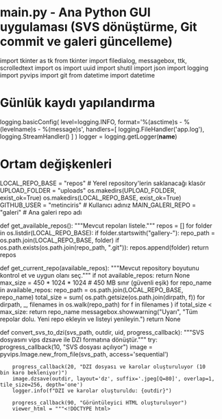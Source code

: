 # main.py - Ana Python GUI uygulaması (SVS dönüştürme, Git commit ve galeri güncelleme)
import tkinter as tk
from tkinter import filedialog, messagebox, ttk, scrolledtext
import os
import uuid
import shutil
import json
import logging
import pyvips
import git
from datetime import datetime

# Günlük kaydı yapılandırma
logging.basicConfig(
    level=logging.INFO,
    format='%(asctime)s - %(levelname)s - %(message)s',
    handlers=[
        logging.FileHandler('app.log'),
        logging.StreamHandler()
    ]
)
logger = logging.getLogger(__name__)

# Ortam değişkenleri
LOCAL_REPO_BASE = "repos"  # Yerel repository'lerin saklanacağı klasör
UPLOAD_FOLDER = "uploads"
os.makedirs(UPLOAD_FOLDER, exist_ok=True)
os.makedirs(LOCAL_REPO_BASE, exist_ok=True)
GITHUB_USER = "metinciris"  # Kullanıcı adınız
MAIN_GALERI_REPO = "galeri"  # Ana galeri repo adı

def get_available_repos():
    """Mevcut repoları listele."""
    repos = []
    for folder in os.listdir(LOCAL_REPO_BASE):
        if folder.startswith("gallery-"):
            repo_path = os.path.join(LOCAL_REPO_BASE, folder)
            if os.path.exists(os.path.join(repo_path, ".git")):
                repos.append(folder)
    return repos

def get_current_repo(available_repos):
    """Mevcut repository boyutunu kontrol et ve uygun olanı seç."""
    if not available_repos:
        return None
    max_size = 450 * 1024 * 1024  # 450 MB sınır (güvenli eşik)
    for repo_name in available_repos:
        repo_path = os.path.join(LOCAL_REPO_BASE, repo_name)
        total_size = sum(
            os.path.getsize(os.path.join(dirpath, f))
            for dirpath, _, filenames in os.walk(repo_path)
            for f in filenames
        )
        if total_size < max_size:
            return repo_name
    messagebox.showwarning("Uyarı", "Tüm repolar dolu. Yeni repo ekleyin ve listeyi yenileyin.")
    return None

def convert_svs_to_dzi(svs_path, outdir, uid, progress_callback):
    """SVS dosyasını vips dzsave ile DZI formatına dönüştür."""
    try:
        progress_callback(10, "SVS dosyası açılıyor")
        image = pyvips.Image.new_from_file(svs_path, access='sequential')
        
        progress_callback(20, "DZI dosyası ve karolar oluşturuluyor (10 bin karo bekleniyor)")
        image.dzsave(outdir, layout='dz', suffix='.jpeg[Q=80]', overlap=1, tile_size=256, depth='one')
        logger.info(f"DZI ve karolar oluşturuldu: {outdir}")

        progress_callback(90, "Görüntüleyici HTML oluşturuluyor")
        viewer_html = """<!DOCTYPE html>
<html lang="tr">
<head>
    <meta charset="UTF-8">
    <title>Sanal Mikroskop</title>
    <script src="https://openseadragon.github.io/openseadragon/openseadragon.min.js"></script>
    <style>
        body { margin: 0; padding: 0; }
        #viewer { width: 100%; height: 100vh; }
    </style>
</head>
<body>
    <div id="viewer"></div>
    <script>
        OpenSeadragon({
            id: "viewer",
            prefixUrl: "https://openseadragon.github.io/openseadragon/images/",
            tileSources: "slide.dzi",
            showNavigator: true,
            animationTime: 0.5,
            maxZoomPixelRatio: 2
        });
    </script>
</body>
</html>
"""
        viewer_path = os.path.join(outdir, "index.html")
        with open(viewer_path, "w", encoding="utf-8") as f:
            f.write(viewer_html)
        logger.info(f"Görüntüleyici HTML oluşturuldu: {viewer_path}")

        progress_callback(100, "Dönüştürme tamamlandı")
        return True
    except Exception as e:
        logger.error(f"SVS dönüştürme hatası: {str(e)}")
        return False

def upload_to_gallery_repo(outdir, description, uid, blog_text, blog_image_path, repo_name, progress_callback):
    """Dosyaları belirtilen gallery repository'sine kaydet ve Git commit et."""
    try:
        progress_callback(0, f"Yerel Git repository'si hazırlanıyor: {repo_name}")
        repo_path = os.path.join(LOCAL_REPO_BASE, repo_name)
        slide_dir = os.path.join(repo_path, "slides", uid)
        
        # Repository var mı kontrol et, yoksa başlat
        if not os.path.exists(os.path.join(repo_path, ".git")):
            logger.info(f"Git repository'si bulunamadı, yeni başlatılıyor: {repo_path}")
            repo = git.Repo.init(repo_path)
            repo.create_remote("origin", f"https://github.com/{GITHUB_USER}/{repo_name}.git")
        else:
            repo = git.Repo(repo_path)
        
        # Slayt dosyalarını kopyala
        progress_callback(10, "Dosyalar repository'ye kopyalanıyor")
        os.makedirs(slide_dir, exist_ok=True)
        shutil.copytree(outdir, slide_dir, dirs_exist_ok=True)
        
        # Blog metni ve resim ekle
        progress_callback(30, "Blog metni ve resim ekleniyor")
        if blog_text:
            blog_text_path = os.path.join(slide_dir, "blog.txt")
            with open(blog_text_path, "w", encoding="utf-8") as f:
                f.write(blog_text)
            logger.info(f"Blog metni eklendi: {blog_text_path}")
        if blog_image_path:
            blog_image_dest = os.path.join(slide_dir, os.path.basename(blog_image_path))
            shutil.copy(blog_image_path, blog_image_dest)
            logger.info(f"Blog resmi eklendi: {blog_image_dest}")
        
        # README oluştur (page linki ile)
        progress_callback(40, "README oluşturuluyor")
        readme_content = f"# Slayt {uid}\n\nAçıklama: {description}\n\nPage Linki: https://{GITHUB_USER}.github.io/{repo_name}/slides/{uid}/\n\nBlog Metni:\n{blog_text}\n"
        readme_path = os.path.join(slide_dir, "README.md")
        with open(readme_path, "w", encoding="utf-8") as f:
            f.write(readme_content)
        logger.info(f"README eklendi: {readme_path}")

        # gallery.json güncelle
        progress_callback(50, "Galeri güncelleniyor")
        gallery_path = os.path.join(repo_path, "gallery.json")
        gallery = []
        if os.path.exists(gallery_path):
            with open(gallery_path, "r", encoding="utf-8") as f:
                gallery = json.load(f)
        gallery.append({
            "uid": uid,
            "title": description or f"Slayt {uid}",
            "description": description or "",
            "url": f"https://{GITHUB_USER}.github.io/{repo_name}/slides/{uid}/",
            "date": datetime.now().isoformat(),
            "blog": True if blog_text or blog_image_path else False
        })
        with open(gallery_path, "w", encoding="utf-8") as f:
            json.dump(gallery, f, indent=2, ensure_ascii=False)
        
        # index.html güncelle
        items = "\n".join(
            f"""<li><a href='{g['url']}' target='_blank'>{g['title']}</a> – {g['description']} (<a href='https://github.com/{GITHUB_USER}/{repo_name}/tree/main/slides/{g['uid']}' target='_blank'>Depo</a>)</li>"""
            for g in sorted(gallery, key=lambda x: x["date"], reverse=True)
        )
        html = """<!DOCTYPE html>
<html lang="tr">
<head>
    <meta charset="UTF-8">
    <title>Sanal Mikroskop Galerisi</title>
</head>
<body>
    <h1>Sanal Mikroskop Slaytları</h1>
    <ul>""" + items + """</ul>
</body>
</html>"""
        index_path = os.path.join(repo_path, "index.html")
        with open(index_path, "w", encoding="utf-8") as f:
            f.write(html)
        
        # Git işlemlerini yap
        progress_callback(90, "Dosyalar commit ediliyor")
        repo.index.add(["slides/" + uid, "gallery.json", "index.html"])
        repo.index.commit(f"Slayt {uid} eklendi")
        logger.info(f"Dosyalar commit edildi: {uid} ({repo_name})")

        progress_callback(100, f"Repository hazır: GitHub Desktop ile push edin (https://github.com/{GITHUB_USER}/{repo_name}.git)")
        return True
    except Exception as e:
        logger.error(f"Yerel Git hatası: {str(e)}")
        return False

def update_main_galeri_repo():
    """Ana galeri repository'sini güncelle (tüm gallery-<n> repolarını topla)."""
    try:
        main_repo_path = os.path.join(LOCAL_REPO_BASE, MAIN_GALERI_REPO)
        if not os.path.exists(main_repo_path):
            repo = git.Repo.init(main_repo_path)
            repo.create_remote("origin", f"https://github.com/{GITHUB_USER}/{MAIN_GALERI_REPO}.git")
            logger.info(f"Yerel ana galeri repository'si oluşturuldu: {main_repo_path}")
        
        repo = git.Repo(main_repo_path)
        
        # Tüm gallery-<n> repolarından veri topla
        gallery = []
        repo_count = 1
        while True:
            test_repo = f"gallery-{repo_count:02d}"
            test_path = os.path.join(LOCAL_REPO_BASE, test_repo, "gallery.json")
            if not os.path.exists(test_path):
                break
            with open(test_path, "r", encoding="utf-8") as f:
                repo_gallery = json.load(f)
                for item in repo_gallery:
                    item["repo"] = test_repo
                gallery.extend(repo_gallery)
            repo_count += 1
        
        # gallery.json oluştur
        gallery_path = os.path.join(main_repo_path, "gallery.json")
        with open(gallery_path, "w", encoding="utf-8") as f:
            json.dump(gallery, f, indent=2, ensure_ascii=False)
        
        # index.html oluştur (tüm slaytları listeleyen)
        items = "\n".join(
            f"""<li><a href='{g['url']}' target='_blank'>{g['title']}</a> – {g['description']} (<a href='https://github.com/{GITHUB_USER}/{g['repo']}/tree/main/slides/{g['uid']}' target='_blank'>Depo</a>)</li>"""
            for g in sorted(gallery, key=lambda x: x["date"], reverse=True)
        )
        html = """<!DOCTYPE html>
<html lang="tr">
<head>
    <meta charset="UTF-8">
    <title>Ana Sanal Mikroskop Galerisi</title>
</head>
<body>
    <h1>Tüm Sanal Mikroskop Slaytları</h1>
    <ul>""" + items + """</ul>
</body>
</html>"""
        index_path = os.path.join(main_repo_path, "index.html")
        with open(index_path, "w", encoding="utf-8") as f:
            f.write(html)
        
        # Git commit
        repo.index.add(["gallery.json", "index.html"])
        repo.index.commit("Ana galeri güncellendi")
        logger.info("Ana galeri repository'si güncellendi")
        
        return True
    except Exception as e:
        logger.error(f"Ana galeri güncelleme hatası: {str(e)}")
        return False

def cleanup_files(svs_path, outdir):
    """Yerel dosyaları temizle (orijinal SVS silinmesin)."""
    try:
        shutil.rmtree(outdir, ignore_errors=True)
        logger.info(f"Yerel dosyalar temizlendi: {svs_path}, {outdir} (SVS silinmedi)")
    except Exception as e:
        logger.error(f"Temizlik hatası: {str(e)}")

def edit_html(repo_name):
    """Belirtilen repo'nun index.html dosyasını görsel editör ile düzenle."""
    repo_path = os.path.join(LOCAL_REPO_BASE, repo_name)
    index_path = os.path.join(repo_path, "index.html")
    if not os.path.exists(index_path):
        messagebox.showerror("Hata", f"index.html bulunamadı: {index_path}")
        return
    
    edit_window = tk.Toplevel()
    edit_window.title(f"HTML Düzenle: {repo_name}")
    edit_window.geometry("600x400")
    
    text_area = scrolledtext.ScrolledText(edit_window, width=70, height=20)
    text_area.pack(pady=10)
    
    with open(index_path, "r", encoding="utf-8") as f:
        text_area.insert(tk.INSERT, f.read())
    
    def save_html():
        with open(index_path, "w", encoding="utf-8") as f:
            f.write(text_area.get("1.0", tk.END))
        messagebox.showinfo("Başarılı", "HTML kaydedildi.")
        edit_window.destroy()
    
    tk.Button(edit_window, text="Kaydet", command=save_html).pack(pady=10)

# GUI Arayüzü
def main_gui():
    root = tk.Tk()
    root.title("SVS Dönüştürme ve GitHub Entegrasyonu")
    root.geometry("600x700")

    # Scrollable frame ekle (en alt tuş gözüksün)
    canvas = tk.Canvas(root)
    scrollbar = ttk.Scrollbar(root, orient="vertical", command=canvas.yview)
    scrollable_frame = ttk.Frame(canvas)

    scrollable_frame.bind(
        "<Configure>",
        lambda e: canvas.configure(
            scrollregion=canvas.bbox("all")
        )
    )

    canvas.create_window((0, 0), window=scrollable_frame, anchor="nw")
    canvas.configure(yscrollcommand=scrollbar.set)

    canvas.pack(side="left", fill="both", expand=True)
    scrollbar.pack(side="right", fill="y")

    # Slayt dosyası seç
    tk.Label(scrollable_frame, text="SVS Dosyası Seçin:").pack(pady=5)
    svs_path_var = tk.StringVar()
    tk.Entry(scrollable_frame, textvariable=svs_path_var, width=50).pack(pady=5)
    tk.Button(scrollable_frame, text="Dosya Seç", command=lambda: svs_path_var.set(filedialog.askopenfilename(filetypes=[("SVS Files", "*.svs")]))).pack(pady=5)

    # Açıklama
    tk.Label(scrollable_frame, text="Slayt Açıklama:").pack(pady=5)
    description_var = tk.StringVar()
    tk.Entry(scrollable_frame, textvariable=description_var, width=50).pack(pady=5)

    # Blog metni
    tk.Label(scrollable_frame, text="Blog Metni (İsteğe Bağlı):").pack(pady=5)
    blog_text_var = tk.Text(scrollable_frame, height=5, width=50)
    blog_text_var.pack(pady=5)

    # Blog resmi seç
    tk.Label(scrollable_frame, text="Blog Resmi Seçin (İsteğe Bağlı):").pack(pady=5)
    blog_image_var = tk.StringVar()
    tk.Entry(scrollable_frame, textvariable=blog_image_var, width=50).pack(pady=5)
    tk.Button(scrollable_frame, text="Resim Seç", command=lambda: blog_image_var.set(filedialog.askopenfilename(filetypes=[("Image Files", "*.jpg *.png")]))).pack(pady=5)

    # Repo seçimi
    tk.Label(scrollable_frame, text="Repo Seçin:").pack(pady=5)
    repo_var = tk.StringVar()
    repo_dropdown = ttk.Combobox(scrollable_frame, textvariable=repo_var, values=get_available_repos())
    repo_dropdown.pack(pady=5)
    tk.Button(scrollable_frame, text="Listeyi Yenile", command=lambda: repo_dropdown.config(values=get_available_repos())).pack(pady=5)

    # İlerleme barı
    progress = ttk.Progressbar(scrollable_frame, orient="horizontal", length=400, mode="determinate")
    progress.pack(pady=10)
    status_label = tk.Label(scrollable_frame, text="")
    status_label.pack(pady=5)

    def process_slide():
        svs_path = svs_path_var.get()
        description = description_var.get()
        blog_text = blog_text_var.get("1.0", tk.END).strip()
        blog_image_path = blog_image_var.get()
        repo_name = repo_var.get()
        
        if not svs_path:
            messagebox.showerror("Hata", "SVS dosyası seçilmedi.")
            return
        if not repo_name:
            messagebox.showerror("Hata", "Repo seçilmedi.")
            return
        
        uid = uuid.uuid4().hex[:8]
        outdir = os.path.join(UPLOAD_FOLDER, f"out-{uid}")
        os.makedirs(outdir, exist_ok=True)
        
        def progress_callback(value, msg):
            progress['value'] = value
            status_label.config(text=msg)
            root.update_idletasks()
        
        if not convert_svs_to_dzi(svs_path, outdir, uid, progress_callback):
            cleanup_files(svs_path, outdir)
            messagebox.showerror("Hata", "Dönüştürme başarısız. app.log kontrol edin.")
            return
        
        if not upload_to_gallery_repo(outdir, description, uid, blog_text, blog_image_path, repo_name, progress_callback):
            cleanup_files(svs_path, outdir)
            messagebox.showerror("Hata", "Gallery repo'ya ekleme başarısız. app.log kontrol edin.")
            return
        
        if not update_main_galeri_repo():
            messagebox.showwarning("Uyarı", "Ana galeri güncellenemedi, manuel kontrol edin.")
        
        messagebox.showinfo("Başarılı", f"Slayt {uid} hazırlandı. GitHub Desktop ile push edin.")
    
    tk.Button(scrollable_frame, text="Dönüştür ve Commit Et", command=process_slide).pack(pady=20)

    # HTML düzenleme butonu
    tk.Button(scrollable_frame, text="Ana Galeri HTML Düzenle", command=lambda: edit_html(MAIN_GALERI_REPO)).pack(pady=10)

    root.mainloop()

if __name__ == "__main__":
    main_gui()
```

### index.html - Ana galeri sayfası
```html
<!-- index.html - Ana galeri sayfası -->
<!DOCTYPE html>
<html lang="tr">
<head>
    <meta charset="UTF-8">
    <title>Sanal Mikroskop Galerisi</title>
    <style>
        body { font-family: Arial, sans-serif; margin: 20px; }
        ul { list-style-type: none; padding: 0; }
        li { margin: 10px 0; }
        .form-container { margin-top: 20px; }
    </style>
    <script>
        function startUpload(event) {
            const uid = 'uid-' + new Date().getTime();
            document.getElementById('uid').value = uid;
            setTimeout(() => {
                window.location.href = '/status/' + uid + '/view';
            }, 1000);
        }
    </script>
</head>
<body>
    <h1>Sanal Mikroskop Slaytları</h1>
    <ul>
        {% for item in gallery %}
        <li>
            <a href="{{ item.url }}" target="_blank">{{ item.title }}</a> – {{ item.description }}
            (<a href="https://github.com/{{ GITHUB_USER }}/{{ item.repo }}/tree/main/slides/{{ item.uid }}" target="_blank">Depo</a>)
            <form action="/rename/{{ item.uid }}" method="post" style="display:inline;">
                <input type="text" name="newname" placeholder="Yeni başlık">
                <button type="submit">Yeniden Adlandır</button>
            </form>
            <a href="/delete/{{ item.uid }}">Sil</a>
        </li>
        {% endfor %}
    </ul>
    <div class="form-container">
        <form action="/upload" method="post" enctype="multipart/form-data" onsubmit="startUpload(event)">
            <input type="file" name="file" accept=".svs" required>
            <input type="text" name="description" placeholder="Slayt açıklaması">
            <input type="hidden" id="uid" name="uid" value="">
            <button type="submit">Yükle</button>
        </form>
        <p>Yükleme tamamlandıktan sonra, GitHub Desktop ile uygun gallery repository'sini push edin. Durum sayfasında talimatları ve repository URL'sini bulabilirsiniz.</p>
    </div>
</body>
</html>
```

### status.html - İşlem durumu görselleştirme sayfası
```html
<!-- status.html - İşlem durumu görselleştirme sayfası -->
<!DOCTYPE html>
<html lang="tr">
<head>
    <meta charset="UTF-8">
    <title>İşlem Durumu</title>
    <style>
        body { font-family: Arial, sans-serif; margin: 20px; }
        #progress-bar { width: 100%; height: 20px; background: #f0f0f0; }
        #progress-fill { height: 100%; background: #4caf50; width: 0%; transition: width 0.5s; }
        .error { color: red; }
        .repo-url { margin-top: 10px; }
    </style>
    <script>
        function updateStatus(uid) {
            fetch('/status/' + uid)
                .then(response => response.json())
                .then(data => {
                    document.getElementById('status').innerText = `Durum: ${data.stage || 'Bilinmiyor'}`;
                    document.getElementById('progress-fill').style.width = `${data.progress || 0}%`;
                    document.getElementById('message').innerText = `Mesaj: ${data.message || ''}`;
                    document.getElementById('error').innerText = data.error ? `Hata: ${data.error}` : '';
                    if (data.stage === 'completed' && data.message.includes('GitHub Desktop')) {
                        document.getElementById('repo-url').innerHTML = `Repository: <a href="${data.message.split('(')[1].split(')')[0]}" target="_blank">${data.message.split('(')[1].split(')')[0]}</a>`;
                    }
                    if (data.stage !== 'completed' && !data.error) {
                        setTimeout(() => updateStatus(uid), 1000);
                    }
                })
                .catch(error => {
                    document.getElementById('error').innerText = `Hata: Durum alınamadı (${error})`;
                });
        }
    </script>
</head>
<body onload="updateStatus('{{ uid }}')">
    <h1>İşlem Durumu</h1>
    <p id="status">Durum: {{ initial_status.stage | default('Yükleniyor') }}</p>
    <div id="progress-bar">
        <div id="progress-fill" style="width: {{ initial_status.progress | default(0) }}%;"></div>
    </div>
    <p id="message">Mesaj: {{ initial_status.message | default('') }}</p>
    <p id="repo-url" class="repo-url"></p>
    <p id="error" class="error">{{ initial_status.error | default('') }}</p>
    <a href="/">Ana Sayfaya Dön</a>
</body>
</html>
```

### .env - Ortam değişkenleri yapılandırma dosyası
```
# .env - Ortam değişkenleri yapılandırma dosyası
GITHUB_USERNAME=metinciris
LOCAL_REPO_BASE=repos
```

## Kullanım Talimatları (Türkçe)
1. **Uygulamayı Çalıştırın**:
   ```
   cd C:\slide-uploader
   python main.py
   ```
   - GUI açılacak.
2. **Slayt Yükleme**:
   - "Dosya Seç" ile SVS dosyası seçin.
   - Açıklama girin.
   - Blog metni yazın (isteğe bağlı).
   - "Resim Seç" ile blog resmi ekleyin (isteğe bağlı).
   - "Repo Seçin" dropdown'undan repo seçin (`gallery-01` vb.).
   - "Listeyi Yenile" ile mevcut repoları güncelleyin.
   - "Dönüştür ve Commit Et" butonuna tıklayın.
3. **İlerleme**:
   - İlerleme barı ve status mesajı, ayrıntılı aşamaları gösterir (ör. "DZI dosyası ve karolar oluşturuluyor (10 bin karo bekleniyor)", "Blog metni ve resim ekleniyor", "README oluşturuluyor").
4. **Hata Durumu**:
   - Hata olursa (ör. elektrik kesintisi), bozuk dosyalar otomatik silinir (`cleanup_files`).
   - Başarılı olanlar, GUI mesajıyla bildirilir.
5. **GitHub Desktop ile Push**:
   - Uygulama, slaytları `repos/gallery-01/slides/<uid>/` gibi dizine kaydeder ve commit eder.
   - Ana galeri (`repos/galeri`), JSON ve index.html ile güncellenir.
   - GitHub Desktop'ta ilgili repo'yu açın ve "Push origin" yapın.
6. **Blog Özelliği**:
   - Blog metni `slides/<uid>/blog.txt` olarak, resim ise orijinal adı ile kaydedilir.
   - README.md, page linki ile otomatik oluşturulur.
7. **HTML Düzenleme**:
   - "Ana Galeri HTML Düzenle" butonu ile `galeri/index.html` dosyasını açar ve kaydedilir.
8. **Güvenlik ve Yedekleme**:
   - Elektrik kesintisi için, try-except blokları dosyaları siler.
   - Başarılı işlemleri `app.log` veya GUI mesajından takip edin.

## Hata Giderme (Türkçe)
- **pyvips Hatası**: Libvips PATH'te değilse, `vips --version` çalışmaz. PATH'i kontrol edin.
- **Git Hatası**: GitHub Desktop ile repo klonlanmamışsa, manuel klonlayın.
- **Yavaşlık**: pyvips ile hızlanmalı, test edin. Eğer hala yavaşsa, SVS dosya boyutu büyük olabilir.
- **Log Kontrolü**: `C:\slide-uploader\app.log` dosyasını açın, hataları inceleyin.
- **Tuş Gözükmüyor**: Scrollable frame eklendi, pencereyi kaydırın.

Eğer ek özellik (ör. otomatik push, blog linki otomatik ekleme) isterseniz, belirtin!****
